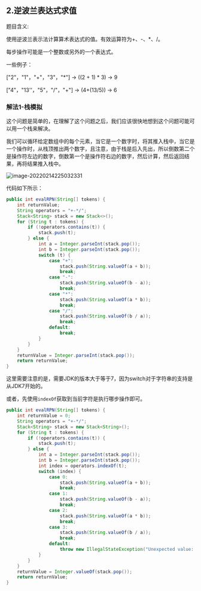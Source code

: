 ## 2.逆波兰表达式求值

题目含义:

使用逆波兰表示法计算算术表达式的值。有效运算符为+、-、*、/。

每步操作可能是一个整数或另外的一个表达式。

一些例子：

["2"，"1"，"+"，"3"，"*"]	->	((2 + 1) * 3)	->	9

["4"，"13''，"5"，"/"，"+"]	->	(4+(13/5))	->	6

### 解法1-栈模拟

这个问题是简单的，在理解了这个问题之后，我们应该很快地想到这个问题可能可以用一个栈来解决。

我们可以循环给定数组中的每个元素，当它是一个数字时，将其推入栈中，当它是一个操作时，从栈顶推出两个数字，且注意，由于栈是后入先出，所以倒数第二个是操作符左边的数字，倒数第一个是操作符右边的数字，然后计算，然后返回结果，再将结果推入栈中。

![image-20220214225032331](http://static.codenote.xyz20220214225032.png)

代码如下所示：

```java
public int evalRPN(String[] tokens) {
    int returnValue;
    String operators = "+-*/";
    Stack<String> stack = new Stack<>();
    for (String t : tokens) {
        if (!operators.contains(t)) {
            stack.push(t);
        } else {
            int a = Integer.parseInt(stack.pop());
            int b = Integer.parseInt(stack.pop());
            switch (t) {
                case "+":
                    stack.push(String.valueOf(a + b));
                    break;
                case "-":
                    stack.push(String.valueOf(b - a));
                    break;
                case "*":
                    stack.push(String.valueOf(a * b));
                    break;
                case "/":
                    stack.push(String.valueOf(b / a));
                    break;
                default:
                    break;
            }
        }
    }
    returnValue = Integer.parseInt(stack.pop());
    return returnValue;
}
```

这里需要注意的是，需要JDK的版本大于等于7，因为switch对于字符串的支持是从JDK7开始的。

或者，先使用`indexOf`获取到当前字符是执行哪步操作即可。

```java
public int evalRPN(String[] tokens) {
    int returnValue = 0;
    String operators = "+-*/";
    Stack<String> stack = new Stack<String>();
    for (String t : tokens) {
        if (!operators.contains(t)) {
            stack.push(t);
        } else {
            int a = Integer.parseInt(stack.pop());
            int b = Integer.parseInt(stack.pop());
            int index = operators.indexOf(t);
            switch (index) {
                case 0:
                    stack.push(String.valueOf(a + b));
                    break;
                case 1:
                    stack.push(String.valueOf(b - a));
                    break;
                case 2:
                    stack.push(String.valueOf(a * b));
                    break;
                case 3:
                    stack.push(String.valueOf(b / a));
                    break;
                default:
                    throw new IllegalStateException("Unexpected value: " + index);
            }
        }
    }
    returnValue = Integer.valueOf(stack.pop());
    return returnValue;
}
```


